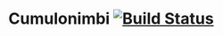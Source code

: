 Cumulonimbi [![Build Status](https://travis-ci.org/witlox/cumulonimbi.svg?branch=master)](https://travis-ci.org/witlox/cumulonimbi)
===========
